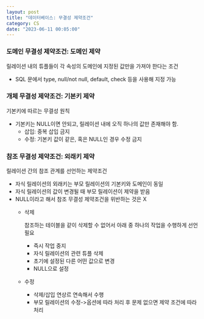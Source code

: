 ```yaml
---
layout: post
title: "데이터베이스: 무결성 제약조건"
category: CS
date: "2023-06-11 00:05:00"
---
```


### 도메인 무결성 제약조건: 도메인 제약

릴레이션 내의 튜플들이 각 속성의 도메인에 지정된 값만을 가져야 한다는 조건

- SQL 문에서 type, null/not null, default, check 등을 사용해 지정 가능

### 개체 무결성 제약조건: 기본키 제약

기본키에 따르는 무결성 원칙

- 기본키는 NULL이면 안되고, 릴레이션 내에 오직 하나의 값만 존재해야 함.
    - 삽입: 중복 삽입 금지
    - 수정: 기본키 값이 같은, 혹은 NULL인 경우 수정 금지

### 참조 무결성 제약조건: 외래키 제약

릴레이션 간의 참조 관계를 선언하는 제약조건

- 자식 릴레이션의 외래키는 부모 릴레이션의 기본키와 도메인이 동일
- 자식 릴레이션의 값이 변경될 때 부모 릴레이션이 제약을 받음
- NULL이라고 해서 참조 무결성 제약조건을 위반하는 것은 X
    - 삭제
        
        참조하는 테이블을 같이 삭제할 수 없어서 아래 중 하나의 작업을 수행하게 선언 필요
        
        - 즉시 작업 중지
        - 자식 릴레이션의 관련 튜플 삭제
        - 초기에 설정된 다른 어떤 값으로 변경
        - NULL으로 설정
    - 수정
        - 삭제/삽입 연상르 연속해서 수행
        - 부모 릴레이션의 수정->옵션에 따라 처리 후 문제 없으면 제약 조건에 따라 처리